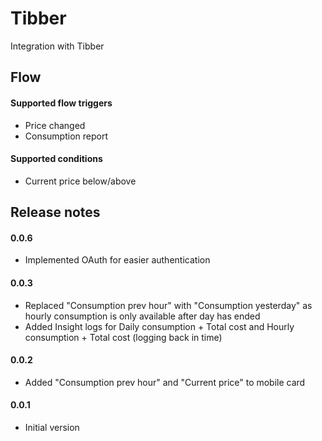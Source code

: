 # Tibber

Integration with Tibber

## Flow

#### Supported flow triggers
- Price changed
- Consumption report

#### Supported conditions
- Current price below/above  

## Release notes

#### 0.0.6
- Implemented OAuth for easier authentication 

#### 0.0.3
- Replaced "Consumption prev hour" with "Consumption yesterday" as hourly consumption is only available after day has ended
- Added Insight logs for Daily consumption + Total cost and Hourly consumption + Total cost (logging back in time)

#### 0.0.2
- Added "Consumption prev hour" and "Current price" to mobile card   

#### 0.0.1
- Initial version 